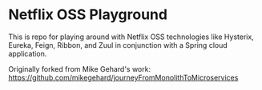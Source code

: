 # Netflix OSS Playground

This is repo for playing around with Netflix OSS technologies like Hysterix, Eureka,
Feign, Ribbon, and Zuul in conjunction with a Spring cloud application.

Originally forked from Mike Gehard's work: https://github.com/mikegehard/journeyFromMonolithToMicroservices
